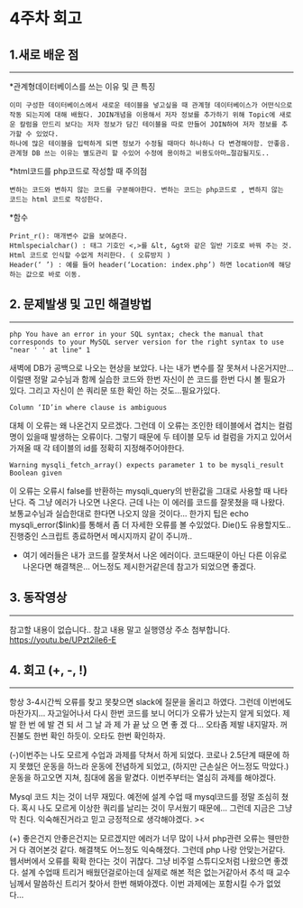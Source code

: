 # 4주차 회고

## 1.새로 배운 점
---

*관계형데이터베이스를 쓰는 이유 및 큰 특징

```
이미 구성한 데이터베이스에서 새로운 테이블을 넣고싶을 때 관계형 데이터베이스가 어떤식으로 작동 되는지에 대해 배웠다. JOIN개념을 이용해서 저자 정보를 추가하기 위해 Topic에 새로운 칼럼을 만드리 보다는 저자 정보가 담긴 테이블을 따로 만들어 JOIN하여 저자 정보를 추가할 수 있었다. 
하나에 많은 테이블을 입력하게 되면 정보가 수정될 때마다 하나하나 다 변경해야함. 안좋음. 관계형 DB 쓰는 이유는 별도관리 할 수있어 수정에 용이하고 비용도아마…절감될지도..
```

*html코드를 php코드로 작성할 때 주의점

```
변하는 코드와 변하지 않는 코드를 구분해야한다. 변하는 코드는 php코드로 , 변하지 않는 코드는 html 코드로 작성한다.
```

*함수

```
Print_r(): 매개변수 값을 보여준다.
Htmlspecialchar() : 태그 기호인 <,>를 &lt, &gt와 같은 일반 기호로 바꿔 주는 것. Html 코드로 인식할 수없게 처리한다. ( 오류방지 )
Header(‘ ’) : 예를 들어 header(‘Location: index.php’) 하면 location에 해당하는 값으로 바로 이동.
```

## 2. 문제발생 및 고민 해결방법
---

```
php You have an error in your SQL syntax; check the manual that corresponds to your MySQL server version for the right syntax to use "near ' ' at line" 1
```

새벽에 DB가 공백으로 나오는 현상을 보았다. 
나는 내가 변수를 잘 못쳐서 나온거지만… 이럴땐 정말 교수님과 함께 실습한 코드와 한번 자신이 쓴 코드를 한번 다시 볼 필요가 있다. 
그리고 자신이 쓴 쿼리문 또한 확인 하는 것도…필요가있다.

```
Column ‘ID’in where clause is ambiguous 
```

대체 이 오류는 왜 나온건지 모르겠다. 
그런데 이 오류는 조인한 테이블에서 겹치는 컬럼명이 있을때 발생하는 오류이다. 
그렇기 때문에 두 테이블 모두 id 컬럼을 가지고 있어서 가져올 때 각 테이블의 id를 정확히 지정해주어야한다.

```
Warning mysqli_fetch_array() expects parameter 1 to be mysqli_result Boolean given
```

이 오류는 오류시 false를 반환하는 mysqli_query의 반환값을 그대로 사용할 때 나타난다. 즉 그냥 에러가 나오면 나온다. 근데 나는 이 에러를 코드를 잘못쳤을 때 나왔다. 보통교수님과 실습한대로 한다면 나오지 않을 것이다… 한가지 팁은 echo mysqli_error($link)를 통해서 좀 더 자세한 오류를 볼 수있었다. Die()도 유용할지도.. 진행중인 스크립트 종료하면서 메시지까지 같이 주니까..
* 여기 에러들은 내가 코드를 잘못쳐서 나온 에러이다. 코드때문이 아닌 다른 이유로 나온다면 해결책은… 어느정도 제시한거같은데 참고가 되었으면 좋겠다.

## 3. 동작영상
---

참고할 내용이 없습니다.. 참고 내용 말고 실행영상 주소 첨부합니다.
https://youtu.be/UPzt2iIe6-E

## 4. 회고 (+, -, !)
---

항상 3-4시간씩 오류를 찾고 못찾으면 slack에 질문을 올리고 하였다. 
그런데 이번에도 마찬가지... 자고일어나서 다시 한번 코드를 보니 어디가 오류가 났는지 알게 되었다. 
제 발 한 번 에 발 견 되 서 그 날 과 제 가 끝 났 으 면 좋 겠 다… 
오타좀 제발 내지말자. 꺼진불도 한번 확인 하듯이. 오타도 한번 확인하자. 

(-)이번주는 나도 모르게 수업과 과제를 닥쳐서 하게 되었다. 
코로나 2.5단계 때문에 하지 못했던 운동을 하느라 운동에 전념하게 되었고, (하지만 근손실은 어느정도 막았다.) 
운동을 하고오면 지쳐, 침대에 몸을 맡겼다. 이번주부터는 열심히 과제를 해야겠다. 

Mysql 코드 치는 것이 너무 재밌다. 예전에 설계 수업 때 mysql코드를 정말 조심히 쳤다. 
혹시 나도 모르게 이상한 쿼리를 날리는 것이 무서웠기 때문에… 그런데 지금은 그냥 막 친다. 익숙해진거라고 믿고 긍정적으로 생각해야겠다. >< 

(+) 좋은건지 안좋은건지는 모르겠지만 에러가 너무 많이 나서 php관련 오류는 웬만한거 다 겪어본것 같다. 
해결책도 어느정도 익숙해졌다. 그런데 php 나랑 안맞는거같다. 웹서버에서 오류를 확확 한다는 것이 귀찮다. 
그냥 비주얼 스튜디오처럼 나왔으면 좋겠다. 
설계 수업때 트리거 배웠던걸로아는데 실제로 해본 적은 없는거같아서 추석 때 교수님께서 말씀하신 트리거 찾아서 한번 해봐야겠다. 
이번 과제에는 포함시킬 수가 없었다… 


